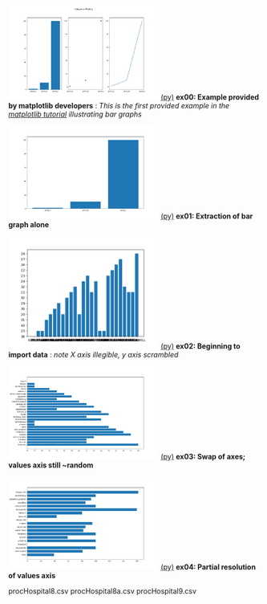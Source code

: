 

<img src="images/plotEx00a.png" width=300> [(py)](plotEx00.py)
**ex00: Example provided by matplotlib developers** : 
*This is the first provided example in the 
[matplotlib tutorial](https://matplotlib.org/stable/tutorials/introductory/pyplot.html#sphx-glr-tutorials-introductory-pyplot-py) illustrating bar graphs*


<img src="images/plotEx01a.png" width=300> [(py)](plotEx01.py)
**ex01: Extraction of bar graph alone**

<img src="images/plotEx02a.png" width=300> [(py)](plotEx02.py)
**ex02: Beginning to import data** : *note X axis illegible, y axis scrambled*

<img src="images/plotEx03a.png" width=300> [(py)](plotEx03.py)
**ex03: Swap of axes; values axis still ~random**

<img src="images/plotEx04a.png" width=300> [(py)](plotEx04.py)
**ex04: Partial resolution of values axis**

procHospital8.csv
procHospital8a.csv
procHospital9.csv
